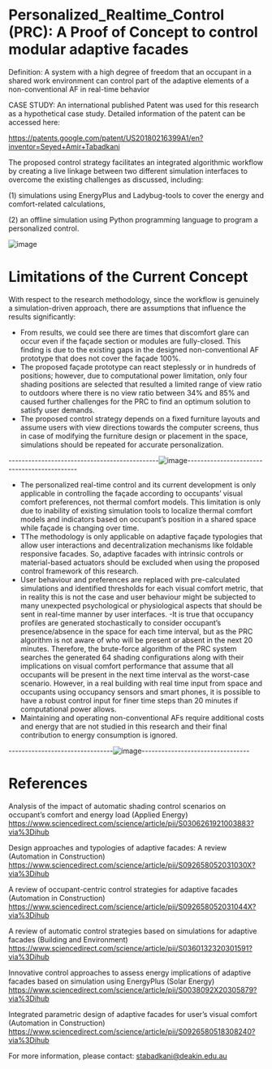 # Personalized_Realtime_Control (PRC): A Proof of Concept to control modular adaptive facades
Definition: A system with a high degree of freedom that an occupant in a shared work environment can control part of the adaptive elements of a non-conventional AF in real-time behavior

CASE STUDY: An international published Patent was used for this research as a hypothetical case study. Detailed information of the patent can be accessed here:

https://patents.google.com/patent/US20180216399A1/en?inventor=Seyed+Amir+Tabadkani

The proposed control strategy facilitates an integrated algorithmic workflow by creating a live linkage between two different simulation interfaces to overcome the existing challenges as discussed, including: 

(1) simulations using EnergyPlus and Ladybug-tools to cover the energy and comfort-related calculations, 

(2) an offline simulation using Python programming language to program a personalized control.

   ![image](https://user-images.githubusercontent.com/17779829/123539302-637d3a80-d77c-11eb-8d6b-ef49eb098477.png)

# Limitations of the Current Concept
With respect to the research methodology, since the workflow is genuinely a simulation-driven approach, there are assumptions that influence the results significantly:
-	From results, we could see there are times that discomfort glare can occur even if the façade section or modules are fully-closed. This finding is due to the existing gaps in the designed non-conventional AF prototype that does not cover the façade 100%. 
-	The proposed façade prototype can react steplessly or in hundreds of positions; however, due to computational power limitation, only four shading positions are selected that resulted a limited range of view ratio to outdoors where there is no view ratio between 34% and 85% and caused further challenges for the PRC to find an optimum solution to satisfy user demands.
- The proposed control strategy depends on a fixed furniture layouts and assume users with view directions towards the computer screens, thus in case of modifying the furniture design or placement in the space, simulations should be repeated for accurate personalization.

----------------------------------------------![image](https://user-images.githubusercontent.com/17779829/123539314-7728a100-d77c-11eb-9d63-df193758c89d.png)--------------------------------------------

-	The personalized real-time control and its current development is only applicable in controlling the façade according to occupants’ visual comfort preferences, not thermal comfort models. This limitation is only due to inability of existing simulation tools to localize thermal comfort models and indicators based on occupant’s position in a shared space while façade is changing over time.
- TThe methodology is only applicable on adaptive façade typologies that allow user interactions and decentralization mechanisms like foldable responsive facades. So, adaptive facades with intrinsic controls or material-based actuators should be excluded when using the proposed control framework of this research.
-	User behaviour and preferences are replaced with pre-calculated simulations and identified thresholds for each visual comfort metric, that in reality this is not the case and user behaviour might be subjected to many unexpected psychological or physiological aspects that should be sent in real-time manner by user interfaces. 
-It is true that occupancy profiles are generated stochastically to consider occupant’s presence/absence in the space for each time interval, but as the PRC algorithm is not aware of who will be present or absent in the next 20 minutes. Therefore, the brute-force algorithm of the PRC system searches the generated 64 shading configurations along with their implications on visual comfort performance that assume that all occupants will be present in the next time interval as the worst-case scenario. However, in a real building with real time input from space and occupants using occupancy sensors and smart phones, it is possible to have a robust control input for finer time steps than 20 minutes if computational power allows.
- Maintaining and operating non-conventional AFs require additional costs and energy that are not studied in this research and their final contribution to energy consumption is
ignored.

--------------------------------![image](https://user-images.githubusercontent.com/17779829/137251295-9e35e86b-3300-4de4-ae65-23599db28839.png)---------------------------------

# References

Analysis of the impact of automatic shading control scenarios on occupant’s comfort and energy load (Applied Energy)
https://www.sciencedirect.com/science/article/pii/S0306261921003883?via%3Dihub

Design approaches and typologies of adaptive facades: A review (Automation in Construction)
https://www.sciencedirect.com/science/article/pii/S092658052031030X?via%3Dihub

A review of occupant-centric control strategies for adaptive facades (Automation in Construction)
https://www.sciencedirect.com/science/article/pii/S092658052031044X?via%3Dihub

A review of automatic control strategies based on simulations for adaptive facades (Building and Environment)
https://www.sciencedirect.com/science/article/pii/S0360132320301591?via%3Dihub

Innovative control approaches to assess energy implications of adaptive facades based on simulation using EnergyPlus (Solar Energy)
https://www.sciencedirect.com/science/article/pii/S0038092X20305879?via%3Dihub

Integrated parametric design of adaptive facades for user’s visual comfort (Automation in Construction)
https://www.sciencedirect.com/science/article/pii/S0926580518308240?via%3Dihub

For more information, please contact:
stabadkani@deakin.edu.au
